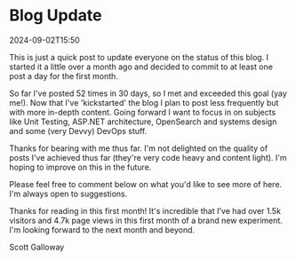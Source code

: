 ﻿# Blog Update

<datetime class="hidden">2024-09-02T15:50</datetime>

<!--category-- Blog -->

This is just a quick post to update everyone on the status of this blog. I started it a little over a month ago and decided to commit to at least one post a day for the first month. 

So far I've posted 52 times in 30 days, so I met and exceeded this goal (yay me!). Now that I've 'kickstarted' the blog I plan to post less frequently but with more in-depth content.
Going forward I want to focus in on subjects like Unit Testing, ASP.NET architecture, OpenSearch and systems design and some (very Devvy) DevOps stuff.

Thanks for bearing with me thus far. I'm not delighted on the quality of posts I've achieved thus far (they're very code heavy and content light). I'm hoping to improve on this in the future.

Please feel free to comment below on what you'd like to see more of here. I'm always open to suggestions.

Thanks for reading in this first month! It's incredible that I've had over 1.5k visitors and 4.7k page views in this first month of a brand new experiment. I'm looking forward to the next month and beyond.

Scott Galloway